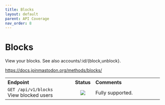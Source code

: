 ```yaml
---
title: Blocks
layout: default
parent: API Coverage
nav_order: 8
---
```


# Blocks

View your blocks. See also accounts/:id/{block,unblock}.

<a href="https://docs.joinmastodon.org/methods/blocks/" target="_blank">https://docs.joinmastodon.org/methods/blocks/</a>

<table style="width:100%;table-layout:fixed;">
  <tr>
    <th style="width:45%;text-align:left;">Endpoint</th>
    <th style="width:10%;text-align:center;">Status</th>
    <th style="width:45%;text-align:left;">Comments</th>
  </tr>
  <tr>
    <td style="width:45%;text-align:left;"><code>GET /api/v1/blocks</code><br>View blocked users</td>
    <td style="width:10%;text-align:center;"><img src="/assets/green16.png"></td>
    <td style="width:45%;text-align:left;">Fully supported.</td>
  </tr>
</table>
